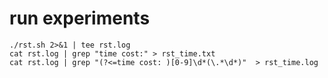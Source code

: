 # run experiments

```
./rst.sh 2>&1 | tee rst.log
cat rst.log | grep "time cost:" > rst_time.txt
cat rst.log | grep "(?<=time cost: )[0-9]\d*(\.*\d*)"  > rst_time.log
```
